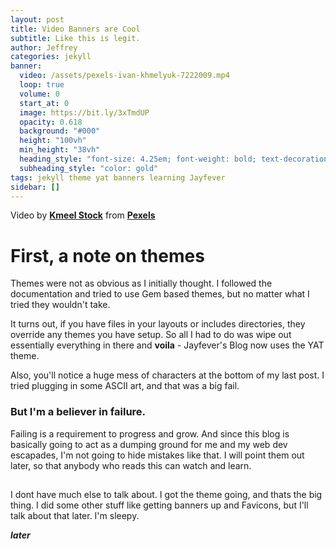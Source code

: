 ```yaml
---
layout: post
title: Video Banners are Cool
subtitle: Like this is legit.
author: Jeffrey
categories: jekyll
banner:
  video: /assets/pexels-ivan-khmelyuk-7222009.mp4
  loop: true
  volume: 0
  start_at: 0
  image: https://bit.ly/3xTmdUP
  opacity: 0.618
  background: "#000"
  height: "100vh"
  min_height: "38vh"
  heading_style: "font-size: 4.25em; font-weight: bold; text-decoration: underline"
  subheading_style: "color: gold"
tags: jekyll theme yat banners learning Jayfever
sidebar: []
---
```



Video by **[Kmeel Stock](https://www.pexels.com/@kmeel?utm_content=attributionCopyText&utm_medium=referral&utm_source=pexels)** from **[Pexels](https://www.pexels.com/video/a-scenic-view-of-beautiful-sunset-by-the-beach-7222009/?utm_content=attributionCopyText&utm_medium=referral&utm_source=pexels)**

# First, a note on themes
Themes were not as obvious as I initially thought. I followed the documentation and tried to use Gem based themes, but no matter what I tried they wouldn't take. 

It turns out, if you have files in your layouts or includes directories, they override any themes you have setup. So all I had to do was wipe out essentially everything in there and __voila__ - Jayfever's Blog now uses the YAT theme. 

Also, you'll notice a huge mess of characters at the bottom of my last post. I tried plugging in some ASCII art, and that was a big fail. 

### But I'm a believer in failure.

Failing is a requirement to progress and grow. And since this blog is basically going  to act as a dumping ground for me and my web dev escapades, I'm not going to hide mistakes like that. I will point them out later, so that anybody who reads this can watch and learn. 

##

I dont have much else to talk about. I got the theme going, and thats the big thing. I did some other stuff like getting banners up and Favicons, but I'll talk about that later. I'm sleepy. 

***later***